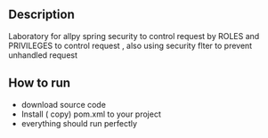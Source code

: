 ## Description
Laboratory for allpy spring security to control request by ROLES and PRIVILEGES to control request , also using security flter to prevent unhandled request
## How to run
* download source code
* Install ( copy) pom.xml to your project
* everything should run perfectly
